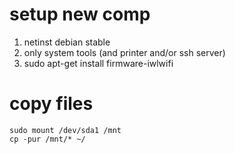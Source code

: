 # setup new comp
1. netinst debian stable
2. only system tools (and printer and/or ssh server)
3. sudo apt-get install firmware-iwlwifi 

# copy files
```
sudo mount /dev/sda1 /mnt
cp -pur /mnt/* ~/
```
